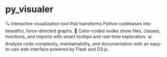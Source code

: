 # py_visualer
🔍 Interactive visualization tool that transforms Python codebases into beautiful, force-directed graphs. 🎨 Color-coded nodes show files, classes, functions, and imports with smart tooltips and real-time exploration. 📊 Analyze code complexity, maintainability, and documentation with an easy-to-use web interface powered by Flask and D3.js.
